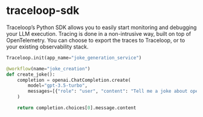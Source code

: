 # traceloop-sdk

Traceloop’s Python SDK allows you to easily start monitoring and debugging your LLM execution. Tracing is done in a non-intrusive way, built on top of OpenTelemetry. You can choose to export the traces to Traceloop, or to your existing observability stack.

```python
Traceloop.init(app_name="joke_generation_service")

@workflow(name="joke_creation")
def create_joke():
    completion = openai.ChatCompletion.create(
        model="gpt-3.5-turbo",
        messages=[{"role": "user", "content": "Tell me a joke about opentelemetry"}],
    )

    return completion.choices[0].message.content
```
